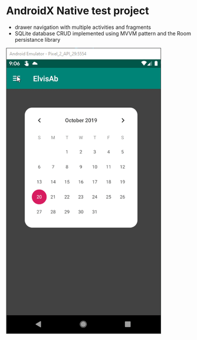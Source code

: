 # AndroidX Native test project

- drawer navigation with multiple activities and fragments
- SQLite database CRUD implemented using MVVM pattern and the Room persistance library

![example of output](app.gif)
